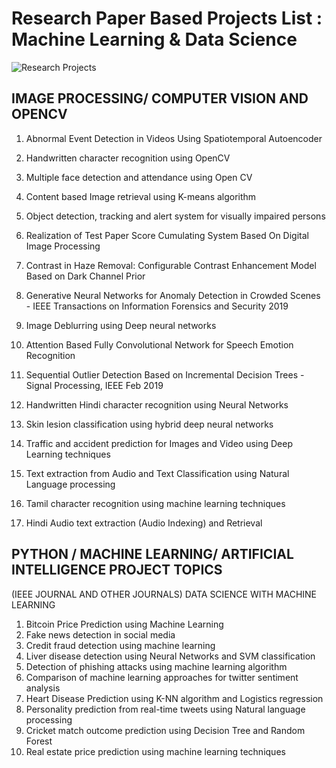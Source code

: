 # Research Paper Based Projects List : Machine Learning & Data Science

![Research Projects](https://user-images.githubusercontent.com/91561594/154006598-c4ccf4e8-6ffb-479c-8f82-ca922c43b81d.jpg)

## IMAGE PROCESSING/ COMPUTER VISION AND OPENCV

1. Abnormal Event Detection in Videos Using Spatiotemporal Autoencoder

2. Handwritten character recognition using OpenCV

3. Multiple face detection and attendance using Open CV

4. Content based Image retrieval using K-means algorithm

5. Object detection, tracking and alert system for visually impaired persons

6. Realization of Test Paper Score Cumulating System Based On Digital Image Processing

7. Contrast in Haze Removal: Configurable Contrast Enhancement Model Based on Dark Channel Prior

8. Generative Neural Networks for Anomaly Detection in Crowded Scenes - IEEE Transactions on Information Forensics and Security 2019

9. Image Deblurring using Deep neural networks

10. Attention Based Fully Convolutional Network for Speech Emotion Recognition

15. Sequential Outlier Detection Based on Incremental Decision Trees - Signal Processing, IEEE Feb 2019

16. Handwritten Hindi character recognition using Neural Networks

17. Skin lesion classification using hybrid deep neural networks

18. Traffic and accident prediction for Images and Video using Deep Learning techniques

19. Text extraction from Audio and Text Classification using Natural Language processing

20. Tamil character recognition using machine learning techniques

21. Hindi Audio text extraction (Audio Indexing) and Retrieval

## PYTHON / MACHINE LEARNING/ ARTIFICIAL INTELLIGENCE PROJECT TOPICS

(IEEE JOURNAL AND OTHER JOURNALS)
DATA SCIENCE WITH MACHINE LEARNING

1.  Bitcoin Price Prediction using Machine Learning
2.  Fake news detection in social media
3.  Credit fraud detection using machine learning
4.  Liver disease detection using Neural Networks and SVM classification
5.  Detection of phishing attacks using machine learning algorithm
6.  Comparison of machine learning approaches for twitter sentiment analysis
7.  Heart Disease Prediction using K-NN algorithm and Logistics regression
8.  Personality prediction from real-time tweets using Natural language processing
9.  Cricket match outcome prediction using Decision Tree and Random Forest
10. Real estate price prediction using machine learning techniques

